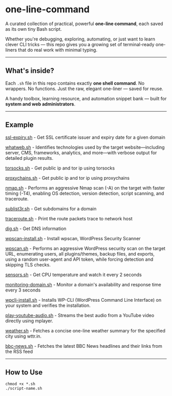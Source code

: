 # one-line-command

A curated collection of practical, powerful **one-line command**, each saved as its own tiny Bash script.

Whether you're debugging, exploring, automating, or just want to learn clever CLI tricks — this repo gives you a growing set of terminal-ready one-liners that do real work with minimal typing.

---

## What's inside?

Each `.sh` file in this repo contains exactly **one shell command**. No wrappers. No functions. Just the raw, elegant one-liner — saved for reuse.

A handy toolbox, learning resource, and automation snippet bank — built for **system and web administrators**.

---

## Example
[ssl-expiry.sh](https://github.com/anargis/one-line-command/blob/main/ssl-expiry.ssh) - Get SSL certificate issuer and expiry date for a given domain

[whatweb.sh](https://github.com/anargis/one-line-command/blob/main/whatweb.sh) - Identifies technologies used by the target website—including server, CMS, frameworks, analytics, and more—with verbose output for detailed plugin results.

[torsocks.sh](https://github.com/anargis/one-line-command/blob/main/torsocks.sh) - Get public ip and tor ip using torsocks

[proxychains.sh](https://github.com/anargis/one-line-command/blob/main/proxychains.sh) - Get public ip and tor ip using proxychains

[nmap.sh](https://github.com/anargis/one-line-command/blob/main/nmap.sh) - Performs an aggressive Nmap scan (-A) on the target with faster timing (-T4), enabling OS detection, version detection, script scanning, and traceroute.

[sublist3r.sh](https://github.com/anargis/one-line-command/blob/main/sublist3r.sh) - Get subdomains for a domain

[traceroute.sh](https://github.com/anargis/one-line-command/blob/main/traceroute.sh) - Print the route packets trace to network host

[dig.sh](https://github.com/anargis/one-line-command/blob/main/dig.sh) - Get DNS information

[wpscan-install.sh](https://github.com/anargis/one-line-command/blob/main/wpscan-install.sh) - Install wpscan, WordPress Security Scanner

[wpscan.sh](https://github.com/anargis/one-line-command/blob/main/wpscan.sh) - Performs an aggressive WordPress security scan on the target URL, enumerating users, all plugins/themes, backup files, and exports, using a random user-agent and API token, while forcing detection and skipping TLS checks.

[sensors.sh](https://github.com/anargis/one-line-command/blob/main/sensors.sh) - Get CPU temperature and watch it every 2 seconds

[monitoring-domain.sh](https://github.com/anargis/one-line-command/blob/main/monitoring-domain.sh) - Monitor a domain's availability and response time every 3 seconds 

[wpcli-install.sh](https://github.com/anargis/one-line-command/blob/main/wpcli-install.sh) - Installs WP-CLI (WordPress Command Line Interface) on your system and verifies the installation.

[play-youtube-audio.sh](https://github.com/anargis/one-line-command/blob/main/play-youtube-audio.sh) - Streams the best audio from a YouTube video directly using mplayer. 

[weather.sh](https://github.com/anargis/one-line-command/blob/main/weather.sh) - Fetches a concise one-line weather summary for the specified city using wttr.in.

[bbc-news.sh](https://github.com/anargis/one-line-command/blob/main/bbc-news.sh) - Fetches the latest BBC News headlines and their links from the RSS feed

---

## How to Use

```
chmod +x *.sh
./script-name.sh
```
